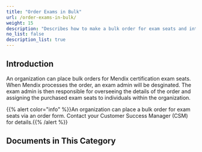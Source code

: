 ```yaml
---
title: "Order Exams in Bulk"
url: /order-exams-in-bulk/
weight: 15
description: "Describes how to make a bulk order for exam seats and introduce the documents in this category."
no_list: false
description_list: true
---
```


## Introduction

An organization can place bulk orders for Mendix certification exam seats. When Mendix processes the order, an exam admin will be desginated. The exam admin is then responsible for overseeing the details of the order and assigning the purchased exam seats to individuals within the organization.

{{% alert color="info" %}}An organization can place a bulk order for exam seats via an order form. Contact your Customer Success Manager (CSM) for details.{{% /alert %}}

## Documents in This Category



